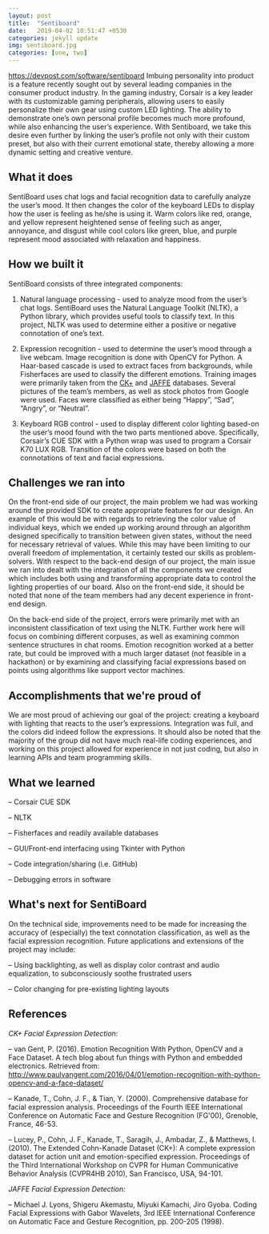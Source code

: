 ```yaml
---
layout: post
title:  "Sentiboard"
date:   2019-04-02 10:51:47 +0530
categories: jekyll update
img: sentiboard.jpg
categories: [one, two]
---
```

https://devpost.com/software/sentiboard
Imbuing personality into product is a feature recently sought out by several leading companies in the consumer product industry. In the gaming industry, Corsair is a key leader with its customizable gaming peripherals, allowing users to easily personalize their own gear using custom LED lighting. The ability to demonstrate one’s own personal profile becomes much more profound, while also enhancing the user’s experience. With Sentiboard, we take this desire even further by linking the user’s profile not only with their custom preset, but also with their current emotional state, thereby allowing a more dynamic setting and creative venture.


## What it does

SentiBoard uses chat logs and facial recognition data to carefully analyze the user’s mood. It then changes the color of the keyboard LEDs to display how the user is feeling as he/she is using it. Warm colors like red, orange, and yellow represent heightened sense of feeling such as anger, annoyance, and disgust while cool colors like green, blue, and purple represent mood associated with relaxation and happiness.


## How we built it

SentiBoard consists of three integrated components:

1) Natural language processing - used to analyze mood from the user’s chat logs. SentiBoard uses the Natural Language Toolkit (NLTK), a Python library, which provides useful tools to classify text. In this project, NLTK was used to determine either a positive or negative connotation of one’s text.

2) Expression recognition - used to determine the user’s mood through a live webcam. Image recognition is done with OpenCV for Python. A Haar-based cascade is used to extract faces from backgrounds, while Fisherfaces are used to classify the different emotions. Training images were primarily taken from the [CK+](http://www.consortium.ri.cmu.edu/ckagree/) and [JAFFE](http://www.kasrl.org/jaffe.html) databases. Several pictures of the team’s members, as well as stock photos from Google were used. Faces were classified as either being “Happy”, “Sad”, “Angry”, or “Neutral”.

3) Keyboard RGB control - used to display different color lighting based-on the user’s mood found with the two parts mentioned above. Specifically, Corsair’s CUE SDK with a Python wrap was used to program a Corsair K70 LUX RGB. Transition of the colors were based on both the connotations of text and facial expressions.


## Challenges we ran into

On the front-end side of our project, the main problem we had was working around the provided SDK to create appropriate features for our design. An example of this would be with regards to retrieving the color value of individual keys, which we ended up working around through an algorithm designed specifically to transition between given states, without the need for necessary retrieval of values. While this may have been limiting to our overall freedom of implementation, it certainly tested our skills as problem-solvers. With respect to the back-end design of our project, the main issue we ran into dealt with the integration of all the components we created which includes both using and transforming appropriate data to control the lighting properties of our board. Also on the front-end side, it should be noted that none of the team members had any decent experience in front-end design.

On the back-end side of the project, errors were primarily met with an inconsistent classification of text using the NLTK. Further work here will focus on combining different corpuses, as well as examining common sentence structures in chat rooms. Emotion recognition worked at a better rate, but could be improved with a much larger dataset (not feasible in a hackathon) or by examining and classifying facial expressions based on points using algorithms like support vector machines.


## Accomplishments that we're proud of

We are most proud of achieving our goal of the project: creating a keyboard with lighting that reacts to the user’s expressions. Integration was full, and the colors did indeed follow the expressions. It should also be noted that the majority of the group did not have much real-life coding experiences, and working on this project allowed for experience in not just coding, but also in learning APIs and team programming skills.


## What we learned

– Corsair CUE SDK

– NLTK

– Fisherfaces and readily available databases

– GUI/Front-end interfacing using Tkinter with Python

– Code integration/sharing (i.e. GitHub)

– Debugging errors in software


## What's next for SentiBoard

On the technical side, improvements need to be made for increasing the accuracy of (especially) the text connotation classification, as well as the facial expression recognition. Future applications and extensions of the project may include:

– Using backlighting, as well as display color contrast and audio equalization, to subconsciously soothe frustrated users

– Color changing for pre-existing lighting layouts


## References

_CK+ Facial Expression Detection:_

– van Gent, P. (2016). Emotion Recognition With Python, OpenCV and a Face Dataset. A tech blog about fun things with Python and embedded electronics. Retrieved from:
http://www.paulvangent.com/2016/04/01/emotion-recognition-with-python-opencv-and-a-face-dataset/

– Kanade, T., Cohn, J. F., & Tian, Y. (2000). Comprehensive database for facial expression analysis. Proceedings of the Fourth IEEE International Conference on Automatic Face and Gesture Recognition (FG'00), Grenoble, France, 46-53.

– Lucey, P., Cohn, J. F., Kanade, T., Saragih, J., Ambadar, Z., & Matthews, I. (2010). The Extended Cohn-Kanade Dataset (CK+): A complete expression dataset for action unit and emotion-specified expression. Proceedings of the Third International Workshop on CVPR for Human Communicative Behavior Analysis (CVPR4HB 2010), San Francisco, USA, 94-101.

_JAFFE Facial Expression Detection:_

– Michael J. Lyons, Shigeru Akemastu, Miyuki Kamachi, Jiro Gyoba.
Coding Facial Expressions with Gabor Wavelets, 3rd IEEE International Conference on Automatic Face and Gesture Recognition, pp. 200-205 (1998).
